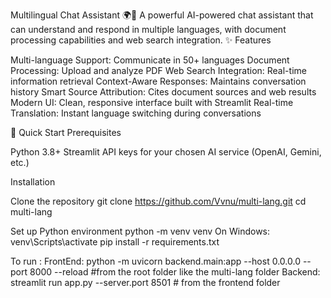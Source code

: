 Multilingual Chat Assistant 🌍🤖
A powerful AI-powered chat assistant that can understand and respond in multiple languages, with document processing capabilities and web search integration.
✨ Features

Multi-language Support: Communicate in 50+ languages
Document Processing: Upload and analyze PDF
Web Search Integration: Real-time information retrieval
Context-Aware Responses: Maintains conversation history
Smart Source Attribution: Cites document sources and web results
Modern UI: Clean, responsive interface built with Streamlit
Real-time Translation: Instant language switching during conversations

🚀 Quick Start
Prerequisites

Python 3.8+
Streamlit
API keys for your chosen AI service (OpenAI, Gemini, etc.)

Installation

Clone the repository
git clone https://github.com/Vvnu/multi-lang.git
cd multi-lang

Set up Python environment
python -m venv venv
On Windows: venv\Scripts\activate
pip install -r requirements.txt

To run :
FrontEnd: python -m uvicorn backend.main:app --host 0.0.0.0 --port 8000 --reload   #from the root folder like the multi-lang folder
Backend: streamlit run app.py --server.port 8501   # from the frontend folder

